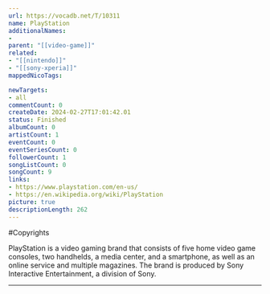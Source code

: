 ```yaml
---
url: https://vocadb.net/T/10311
name: PlayStation
additionalNames: 
- 
parent: "[[video-game]]"
related:
- "[[nintendo]]"
- "[[sony-xperia]]"
mappedNicoTags:

newTargets:
- all
commentCount: 0
createDate: 2024-02-27T17:01:42.01
status: Finished
albumCount: 0
artistCount: 1
eventCount: 0
eventSeriesCount: 0
followerCount: 1
songListCount: 0
songCount: 9
links: 
- https://www.playstation.com/en-us/
- https://en.wikipedia.org/wiki/PlayStation
picture: true
descriptionLength: 262
---
```


#Copyrights

PlayStation is a video gaming brand that consists of five home video game consoles, two handhelds, a media center, and a smartphone, as well as an online service and multiple magazines. The brand is produced by Sony Interactive Entertainment, a division of Sony.

---

